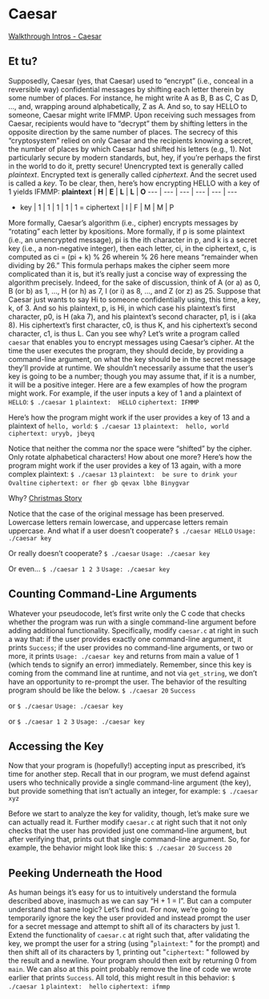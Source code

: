 # Caesar

[Walkthrough Intros - Caesar](https://youtu.be/Rg8P1wHDc0s)

## Et tu?

Supposedly, Caesar (yes, that Caesar) used to “encrypt” (i.e., conceal in a reversible way) confidential messages by shifting each letter therein by some number of places. For instance, he might write A as B, B as C, C as D, …, and, wrapping around alphabetically, Z as A. And so, to say HELLO to someone, Caesar might write IFMMP. Upon receiving such messages from Caesar, recipients would have to “decrypt” them by shifting letters in the opposite direction by the same number of places.
The secrecy of this “cryptosystem” relied on only Caesar and the recipients knowing a secret, the number of places by which Caesar had shifted his letters (e.g., 1). Not particularly secure by modern standards, but, hey, if you’re perhaps the first in the world to do it, pretty secure!
Unencrypted text is generally called *plaintext*. Encrypted text is generally called *ciphertext*. And the secret used is called a *key*.
To be clear, then, here’s how encrypting HELLO with a key of 1 yields IFMMP:
**plaintext** | **H** | **E** | **L** | **L** | **O**
--- | --- | --- | --- | --- | ---
+ key | 1 | 1 | 1 | 1 | 1
= ciphertext | I | F | M | M | P

More formally, Caesar’s algorithm (i.e., cipher) encrypts messages by “rotating” each letter by kpositions. More formally, if p is some plaintext (i.e., an unencrypted message), pi is the ith character in p, and k is a secret key (i.e., a non-negative integer), then each letter, ci, in the ciphertext, c, is computed as
ci = (pi + k) % 26
wherein % 26 here means “remainder when dividing by 26.” This formula perhaps makes the cipher seem more complicated than it is, but it’s really just a concise way of expressing the algorithm precisely. Indeed, for the sake of discussion, think of A (or a) as 0, B (or b) as 1, …, H (or h) as 7, I (or i) as 8, …, and Z (or z) as 25. Suppose that Caesar just wants to say Hi to someone confidentially using, this time, a key, k, of 3. And so his plaintext, p, is Hi, in which case his plaintext’s first character, p0, is H (aka 7), and his plaintext’s second character, p1, is i (aka 8). His ciphertext’s first character, c0, is thus K, and his ciphertext’s second character, c1, is thus L. Can you see why?
Let’s write a program called `caesar` that enables you to encrypt messages using Caesar’s cipher. At the time the user executes the program, they should decide, by providing a command-line argument, on what the key should be in the secret message they’ll provide at runtime. We shouldn’t necessarily assume that the user’s key is going to be a number; though you may assume that, if it is a number, it will be a positive integer.
Here are a few examples of how the program might work. For example, if the user inputs a key of 1 and a plaintext of `HELLO`:
`$ ./caesar 1`
`plaintext:  HELLO`
`ciphertext: IFMMP`

Here’s how the program might work if the user provides a key of 13 and a plaintext of `hello, world`:
`$ ./caesar 13`
`plaintext:  hello, world`
`ciphertext: uryyb, jbeyq`

Notice that neither the comma nor the space were “shifted” by the cipher. Only rotate alphabetical characters!
How about one more? Here’s how the program might work if the user provides a key of 13 again, with a more complex plaintext:
`$ ./caesar 13`
`plaintext:  be sure to drink your Ovaltine`
`ciphertext: or fher gb qevax lbhe Binygvar`

Why?
[Christmas Story](https://youtu.be/9K4FsAHB-C8)

Notice that the case of the original message has been preserved. Lowercase letters remain lowercase, and uppercase letters remain uppercase.
And what if a user doesn’t cooperate?
`$ ./caesar HELLO`
`Usage: ./caesar key`

Or really doesn’t cooperate?
`$ ./caesar`
`Usage: ./caesar key`

Or even…
`$ ./caesar 1 2 3`
`Usage: ./caesar key`

## Counting Command-Line Arguments

Whatever your pseudocode, let’s first write only the C code that checks whether the program was run with a single command-line argument before adding additional functionality.
Specifically, modify `caesar.c` at right in such a way that: if the user provides exactly one command-line argument, it prints `Success`; if the user provides no command-line arguments, or two or more, it prints `Usage: ./caesar key` and returns from main a value of 1 (which tends to signify an error) immediately. Remember, since this key is coming from the command line at runtime, and not via `get_string`, we don’t have an opportunity to re-prompt the user. The behavior of the resulting program should be like the below.
`$ ./caesar 20`
`Success`

or
`$ ./caesar`
`Usage: ./caesar key`

or
`$ ./caesar 1 2 3`
`Usage: ./caesar key`

## Accessing the Key

Now that your program is (hopefully!) accepting input as prescribed, it’s time for another step.
Recall that in our program, we must defend against users who technically provide a single command-line argument (the key), but provide something that isn’t actually an integer, for example:
`$ ./caesar xyz`

Before we start to analyze the key for validity, though, let’s make sure we can actually read it. Further modify `caesar.c` at right such that it not only checks that the user has provided just one command-line argument, but after verifying that, prints out that single command-line argument. So, for example, the behavior might look like this:
`$ ./caesar 20`
`Success`
`20`

## Peeking Underneath the Hood

As human beings it’s easy for us to intuitively understand the formula described above, inasmuch as we can say “H + 1 = I”. But can a computer understand that same logic? Let’s find out. For now, we’re going to temporarily ignore the key the user provided and instead prompt the user for a secret message and attempt to shift all of its characters by just 1.
Extend the functionality of `caesar.c` at right such that, after validating the key, we prompt the user for a string (using "`plaintext`: " for the prompt) and then shift all of its characters by 1, printing out "`ciphertext`: " followed by the result and a newline. Your program should then exit by returning 0 from `main`. We can also at this point probably remove the line of code we wrote earlier that prints `Success`. All told, this might result in this behavior:
`$ ./caesar 1`
`plaintext:  hello`
`ciphertext: ifmmp`
